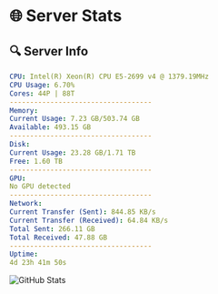 # 🌐 Server Stats
## 🔍 Server Info
```yaml
CPU: Intel(R) Xeon(R) CPU E5-2699 v4 @ 1379.19MHz
CPU Usage: 6.70%
Cores: 44P | 88T
-----------------------------------
Memory:
Current Usage: 7.23 GB/503.74 GB
Available: 493.15 GB
-----------------------------------
Disk:
Current Usage: 23.28 GB/1.71 TB
Free: 1.60 TB
-----------------------------------
GPU:
No GPU detected
-----------------------------------
Network:
Current Transfer (Sent): 844.85 KB/s
Current Transfer (Received): 64.84 KB/s
Total Sent: 266.11 GB
Total Received: 47.88 GB
-----------------------------------
Uptime:
4d 23h 41m 50s
```
![GitHub Stats](https://img.shields.io/badge/Updated-2025-04-24_16:50:38-blue)